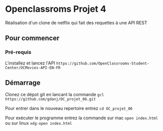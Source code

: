 
# Openclassroms Projet 4

Réalisation d'un clone de netflix qui fait des requettes à une API REST

## Pour commencer

### Pré-requis

L'installez et lancez l'API ``https://github.com/OpenClassrooms-Student-Center/OCMovies-API-EN-FR``

## Démarrage

Clonez ce dépot git en lancant la commande ``gcl https://github.com/gdanj/OC_projet_06.git``

Pour entrer dans le nouveau repertoire entrez ``cd OC_projet_06``

Pour exécuter le programme entrez la commande sur mac ``open index.html`` ou sur linux ``xdg-open index.html``

